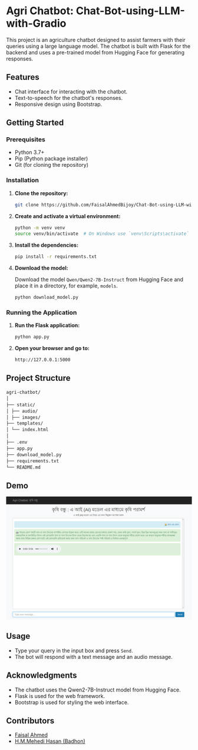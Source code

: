 # Agri Chatbot: Chat-Bot-using-LLM-with-Gradio

This project is an agriculture chatbot designed to assist farmers with their queries using a large language model. The chatbot is built with Flask for the backend and uses a pre-trained model from Hugging Face for generating responses.

## Features

- Chat interface for interacting with the chatbot.
- Text-to-speech for the chatbot's responses.
- Responsive design using Bootstrap.

## Getting Started

### Prerequisites

- Python 3.7+
- Pip (Python package installer)
- Git (for cloning the repository)

### Installation

1. **Clone the repository:**

    ```sh
    git clone https://github.com/FaisalAhmedBijoy/Chat-Bot-using-LLM-with-Gradio
    ```

2. **Create and activate a virtual environment:**

    ```sh
    python -m venv venv
    source venv/bin/activate  # On Windows use `venv\Scripts\activate`
    ```

3. **Install the dependencies:**

    ```sh
    pip install -r requirements.txt
    ```

4. **Download the model:**

    Download the model `Qwen/Qwen2-7B-Instruct` from Hugging Face and place it in a directory, for example, `models`.

    ```sh 
    python download_model.py
    ```


### Running the Application

1. **Run the Flask application:**

    ```sh
    python app.py
    ```

2. **Open your browser and go to:**

    ```
    http://127.0.0.1:5000
    ```

## Project Structure

```bash
agri-chatbot/
│
├── static/
│ ├── audio/
│ ├── images/
├── templates/
│ └── index.html
│
├── .env
├── app.py
├── download_model.py
├── requirements.txt
└── README.md
```


## Demo

![Demo](static/images/demo_output_1.png)

## Usage

- Type your query in the input box and press `Send`.
- The bot will respond with a text message and an audio message.

## Acknowledgments

- The chatbot uses the Qwen2-7B-Instruct model from Hugging Face.
- Flask is used for the web framework.
- Bootstrap is used for styling the web interface.

## Contributors

- [Faisal Ahmed](https://www.linkedin.com/in/faisal-ahmed-2a71581b1/)
- [H.M.Mehedi Hasan (Badhon)](https://www.linkedin.com/in/h-m-mehedi-hasan-badhon/) 


